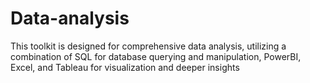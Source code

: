# Data-analysis
This toolkit is designed for comprehensive data analysis, utilizing a combination of SQL for database querying and manipulation, PowerBI, Excel, and Tableau for visualization and deeper insights
